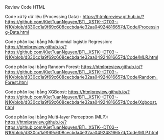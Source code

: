 Review Code HTML 


Code xử lý dữ liệu (Processing Data) : https://htmlpreview.github.io/?https://github.com/KietTuanNguyen/BTL_XSTK--DT03--N10/blob/d330cc1a9f69c608cecbda4e32aa04924816657d/Code/Processing-Data.html

Code phân loại bằng Multinomial logistic Regression: https://htmlpreview.github.io/?https://github.com/KietTuanNguyen/BTL_XSTK--DT03--N10/blob/d330cc1a9f69c608cecbda4e32aa04924816657d/Code/MLR.html

Code phân loại bằng Random Forest: https://htmlpreview.github.io/?https://github.com/KietTuanNguyen/BTL_XSTK--DT03--N10/blob/d330cc1a9f69c608cecbda4e32aa04924816657d/Code/Random_Forest.html

Code phân loại bằng XGBoost: https://htmlpreview.github.io/?https://github.com/KietTuanNguyen/BTL_XSTK--DT03--N10/blob/d330cc1a9f69c608cecbda4e32aa04924816657d/Code/Xgboost.html

Code phân loại bằng Multi-layer Perceptron (MLP): https://htmlpreview.github.io/?https://github.com/KietTuanNguyen/BTL_XSTK--DT03--N10/blob/d330cc1a9f69c608cecbda4e32aa04924816657d/Code/MLP.html

